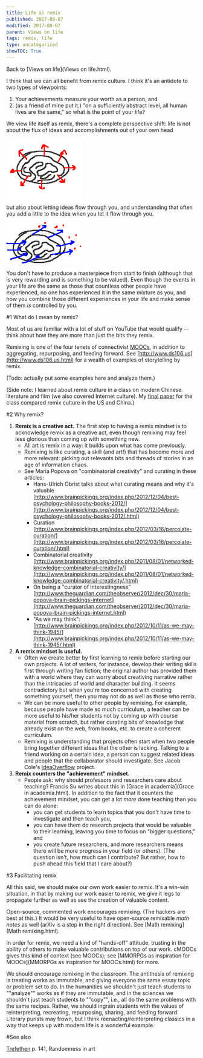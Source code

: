```yaml
---
title: Life as remix
published: 2017-08-07
modified: 2017-08-07
parent: Views on life
tags: remix, life
type: uncategorized
showTOC: True
---
```




Back to [Views on life](Views on life.html).

I think that we can all benefit from remix culture. I think it's an antidote to two types of viewpoints:
1. Your achievements measure your worth as a person, and
1. (as a friend of mine put it,) "on a sufficiently abstract level, all human lives are the same," so what is the point of your life?

We view life itself as remix, there's a complete perspective shift: life is not about the flux of ideas and accomplishments out of your own head

![](pics/flux1.png)

but also about letting ideas flow through you, and understanding that often you add a little to the idea when you let it flow through you.

![](pics/flow.png)

You don't have to produce a masterpiece from start to finish (although that is very rewarding and is something to be valued). Even though the events in your life are the same as those that countless other people have experienced, no one has experienced it in the same mixture as you, and how you combine those different experiences in your life and make sense of them *is* controlled by you.

#1 What do I mean by remix?

Most of us are familiar with a lot of stuff on YouTube that would qualify -- think about how they are more than just the bits they remix.

Remixing is one of the four tenets of connectivist [MOOCs](MOOCs.html), in addition to aggregating, repurposing, and feeding forward. See [http://www.ds106.us](http://www.ds106.us.html) for a wealth of examples of storytelling by remix. 

(Todo: actually put some examples here and analyze them.)

(Side note: I learned about remix culture in a class on modern Chinese literature and film (we also covered Internet culture). My [final paper](C:\Users\oldhe\Dropbox\website\holdenlee.github.io) for the class compared remix culture in the US and China.)

#2 Why remix?

1. **Remix is a creative act.** The first step to having a remix mindset is to acknowledge remix as a creative act, even though remixing may feel less glorious than coming up with something new.
    + All art is remix in a way: it builds upon what has come previously.
    + Remixing is like curating, a skill (and art!) that has become more and more relevant: picking out relevants bits and threads of stories in an age of information chaos.
    + See Maria Popova on "combinatorial creativity" and curating in these articles:
        + Hans-Ulrich Obrist talks about what curating means and why it's valuable [http://www.brainpickings.org/index.php/2012/12/04/best-psychology-philosophy-books-2012/](http://www.brainpickings.org/index.php/2012/12/04/best-psychology-philosophy-books-2012/.html)
        + Curation [http://www.brainpickings.org/index.php/2012/03/16/percolate-curation/](http://www.brainpickings.org/index.php/2012/03/16/percolate-curation/.html)
        + Combinatorial creativity [http://www.brainpickings.org/index.php/2011/08/01/networked-knowledge-combinatorial-creativity/](http://www.brainpickings.org/index.php/2011/08/01/networked-knowledge-combinatorial-creativity/.html)
        + On being a "curator of interestingness" [http://www.theguardian.com/theobserver/2012/dec/30/maria-popova-brain-pickings-internet](http://www.theguardian.com/theobserver/2012/dec/30/maria-popova-brain-pickings-internet.html)
        + "As we may think": [http://www.brainpickings.org/index.php/2012/10/11/as-we-may-think-1945/](http://www.brainpickings.org/index.php/2012/10/11/as-we-may-think-1945/.html)
1. **A remix mindset is useful.**
    + Often we create better by first learning to remix before starting our own projects. A lot of writers, for instance, develop their writing skills first through writing fan fiction; the original author has provided them with a world where they can worry about creativing narrative rather than the intricacies of world and character building. It seems contradictory but when you're too concerned with creating something yourself, then you may not do as well as those who remix.
    + We can be more useful to other people by remixing. For example, because people have made so much curriculum, a teacher can be more useful to his/her students not by coming up with course material from scratch, but rather curating bits of knowledge that already exist on the web, from books, etc. to create a coherent curriculum.
    + Remixing is understanding that projects often start when two people bring together different ideas that the other is lacking. Talking to a friend working on a certain idea, a person can suggest related ideas and people that the collaborator should investigate. See Jacob Cole's [IdeaOverflow](https://docs.google.com/document/d/1UFjkJyI_D3JvVSeMQwN0HixOgYuISGwhcuyFuxqwhsY/edit#bookmark=id.hq3zsgpwsnct) project.
1. **Remix counters the "achievement" mindset.**
    + People ask: why should professors and researchers care about teaching? Francis Su writes about this in [Grace in academia](Grace in academia.html). In addition to the fact that it counters the achievement mindset, you can get a lot *more* done teaching than you can do alone:
        + you can get students to learn topics that you don't have time to investigate and then teach you,
        + you can have them do research projects that would be valuable to their learning, leaving you time to focus on "bigger questions," and 
        + you create future researchers, and more researchers means there will be more progress in your field (or others). (The question isn't, how much can I contribute? But rather, how to push ahead this field that I care about?)

#3 Facilitating remix

All this said, we should make our own work easier to remix. It's a win-win situation, in that by making our work easier to remix, we give it legs to propagate further as well as see the creation of valuable content.

Open-source, commented work encourages remixing. (The hackers are best at this.) It would be very useful to have open-source remixable *math notes* as well (arXiv is a step in the right direction). See [Math remixing](Math remixing.html).

In order for remix, we need a kind of "hands-off" attitude, trusting in the ability of others to make valuable contributions on top of our work. cMOOCs gives this kind of context (see MOOCs); see [MMORPGs as inspiration for MOOCs](MMORPGs as inspiration for MOOCs.html) for more.

We should encourage remixing in the classroom. The antithesis of remixing is treating works as immutable, and giving everyone the same essay topic or problem set to do. In the humanities we shouldn't just teach students to ""analyze"" works as if they are immutable, and in the sciences we shouldn't just teach students to ""copy"", i.e., all do the same problems with the same recipes. Rather, we should ingrain students with the values of  reinterpreting, recreating, repurposing, sharing, and feeding forward. Literary purists may frown, but I think reenacting/reinterpreting classics in a way that keeps up with modern life is a wonderful example.

#See also

[Trefethen](Trefethen.html) p. 141, Randomness in art


